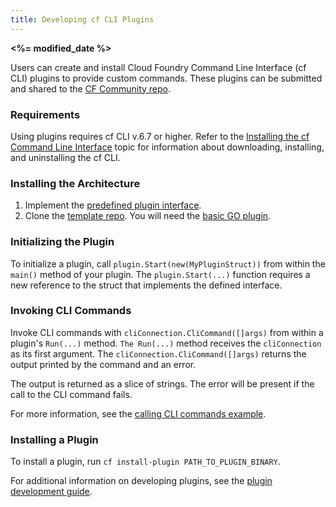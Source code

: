 ```yaml
---
title: Developing cf CLI Plugins
---
```


<strong><%= modified_date %></strong>

Users can create and install Cloud Foundry Command Line Interface (cf CLI) plugins to provide custom commands.
These plugins can be submitted and shared to the [CF Community repo](http://plugins.cloudfoundry.org/ui/).

### Requirements ###

Using plugins requires cf CLI v.6.7 or higher.
Refer to the [Installing the cf Command Line Interface](./install-go-cli.html) topic for information about downloading, installing, and uninstalling the cf CLI.

### Installing the Architecture ###

1. Implement the [predefined plugin interface](https://github.com/cloudfoundry/cli/blob/master/plugin/plugin.go).
1. Clone the [template repo](https://github.com/cloudfoundry/cli). You will need the [basic GO plugin](https://github.com/cloudfoundry/cli/blob/master/plugin_examples/basic_plugin.go).

### Initializing the Plugin ###

To initialize a plugin, call `plugin.Start(new(MyPluginStruct))` from within
the `main()` method of your plugin.
The `plugin.Start(...)` function requires a new reference to the struct that
implements the defined interface.

### Invoking CLI Commands ###

Invoke CLI commands with `cliConnection.CliCommand([]args)` from within a plugin's `Run(...)` method.
`The Run(...)` method receives the `cliConnection` as its first argument.
The `cliConnection.CliCommand([]args)` returns the output printed by the command and an error.

The output is returned as a slice of strings.
The error will be present if the call to the CLI command fails.

For more information, see the [calling CLI commands example](https://github.com/cloudfoundry/cli/blob/master/plugin_examples/call_cli_cmd/main/call_cli_cmd.go).

### Installing a Plugin ###

To install a plugin, run `cf install-plugin PATH_TO_PLUGIN_BINARY`.

For additional information on developing plugins, see the [plugin development guide](https://github.com/cloudfoundry/cli/tree/master/plugin_examples).
